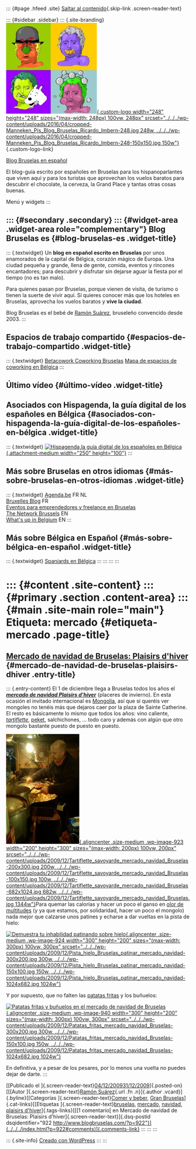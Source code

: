 ::: {#page .hfeed .site}
[Saltar al contenido](index.html#content){.skip-link
.screen-reader-text}

::: {#sidebar .sidebar}
::: {.site-branding}
[![](../../../wp-content/uploads/2016/04/cropped-Manneken_Pis_Blog_Bruselas_Ricardo_Imbern-248.jpg){.custom-logo
width="248" height="248" sizes="(max-width: 248px) 100vw, 248px"
srcset="../../../wp-content/uploads/2016/04/cropped-Manneken_Pis_Blog_Bruselas_Ricardo_Imbern-248.jpg 248w, ../../../wp-content/uploads/2016/04/cropped-Manneken_Pis_Blog_Bruselas_Ricardo_Imbern-248-150x150.jpg 150w"}](../../../index.html){.custom-logo-link}

[Blog Bruselas en español](../../../index.html)

El blog-guía escrito por españoles en Bruselas para los hispanoparlantes
que viven aquí y para los turistas que aprovechan los vuelos baratos
para descubrir el chocolate, la cerveza, la Grand Place y tantas otras
cosas buenas.

Menú y widgets
:::

::: {#secondary .secondary}
::: {#widget-area .widget-area role="complementary"}
Blog Bruselas es {#blog-bruselas-es .widget-title}
----------------

::: {.textwidget}
Un **blog en español escrito en Bruselas** por unos enamorados de la
capital de Bélgica, corazón mágico de Europa. Una ciudad pequeña y
grande, llena de gente, comida, eventos y rincones encantadores; para
descubrir y disfrutar sin dejarse aguar la fiesta por el tiempo (no es
tan malo).

Para quienes pasan por Bruselas, porque vienen de visita, de turismo o
tienen la suerte de vivir aquí. Sí quieres conocer más que los hoteles
en Bruselas, aprovecha los vuelos baratos y **vive la ciudad**.

Blog Bruselas es el bebé de [Ramón Suárez](http://www.ramonsuarez.com),
bruseleño convencido desde 2003.
:::

Espacios de trabajo compartido {#espacios-de-trabajo-compartido .widget-title}
------------------------------

::: {.textwidget}
[Betacowork Coworking Bruselas](http://www.betacowork.com) [Mapa de
espacios de coworking en Bélgica](http://coworkingbelgium.com)
:::

Último vídeo {#último-vídeo .widget-title}
------------

Asociados con Hispagenda, la guía digital de los españoles en Bélgica {#asociados-con-hispagenda-la-guía-digital-de-los-españoles-en-bélgica .widget-title}
---------------------------------------------------------------------

::: {.textwidget}
[![Hispagenda,la guía digital de los españoles en
Bélgica](../../../wp-content/uploads/2010/04/Hispagenda-250px.gif "Hispagenda, la guía digital de los españoles en Bélgica"){.attachment-medium
width="250" height="100"}](http://www.hispagenda.com)
:::

Más sobre Bruselas en otros idiomas {#más-sobre-bruselas-en-otros-idiomas .widget-title}
-----------------------------------

::: {.textwidget}
[Agenda.be](http://www.agenda.be) FR NL\
[Bruxelles Blog](http://www.bxlblog.be/) FR\
[Eventos para emprendedores y freelance en
Bruselas](http://www.betacowork.com/events/)\
[The Network
Brussels](http://groups.yahoo.com/group/TheNetworkBrussels/) EN\
[What\'s up in Belgium](http://www.whatsupin.be/) EN
:::

Más sobre Bélgica en Español {#más-sobre-bélgica-en-español .widget-title}
----------------------------

::: {.textwidget}
[Spaniards en Bélgica](http://www.spaniards.es/paises/belgica)
:::
:::
:::
:::

::: {#content .site-content}
::: {#primary .section .content-area}
::: {#main .site-main role="main"}
Etiqueta: mercado {#etiqueta-mercado .page-title}
=================

[Mercado de navidad de Bruselas: Plaisirs d'hiver](../../../index.html?p=922) {#mercado-de-navidad-de-bruselas-plaisirs-dhiver .entry-title}
-----------------------------------------------------------------------------

::: {.entry-content}
El 1 de diciembre llega a Bruselas todos los años el [***mercado de
navidad Plaisirs
d'hiver***](http://www.plaisirsdhiver.be/ "Cuidadín con el volumen que la música de Plaisirs d'hiver 2009 está a tope")
(placeres de invierno). En esta ocasión el invitado internacional es
[Mongolia](http://en.wikipedia.org/wiki/Mongolia "Mongolia en la Wikipedia"),
así que si queréis ver mongoles no tenéis más que dejaros caer por la
plaza de Sainte Catherine. El resto es básicamente lo mismo que todos
los años: vino caliente,
[*tartiflette*](http://es.wikipedia.org/wiki/Tartiflette "¿Qué es una tartiflette?"),
[peket](http://fr.wikipedia.org/wiki/Peket "El peket es un licor de ginebra"),
salchichones, ... todo caro y además con algún que otro mongolo bastante
puesto de puesto en puesto.

[![Tartiflette\_savoyarde\_mercado\_navidad\_Bruselas](../../../wp-content/uploads/2009/12/Tartiflette_savoyarde_mercado_navidad_Bruselas-200x300.jpg "Tartiflette_savoyarde_mercado_navidad_Bruselas"){.aligncenter
.size-medium .wp-image-923 width="200" height="300"
sizes="(max-width: 200px) 100vw, 200px"
srcset="../../../wp-content/uploads/2009/12/Tartiflette_savoyarde_mercado_navidad_Bruselas-200x300.jpg 200w, ../../../wp-content/uploads/2009/12/Tartiflette_savoyarde_mercado_navidad_Bruselas-100x150.jpg 100w, ../../../wp-content/uploads/2009/12/Tartiflette_savoyarde_mercado_navidad_Bruselas-682x1024.jpg 682w, ../../../wp-content/uploads/2009/12/Tartiflette_savoyarde_mercado_navidad_Bruselas.jpg 1344w"}](../../../wp-content/uploads/2009/12/Tartiflette_savoyarde_mercado_navidad_Bruselas.jpg)Para
quemar las calorías y hacer un poco el ganso en [olor de
multitudes](http://www.wikilengua.org/index.php/en_olor_de_multitud "Sí, sí, lo correcto parece ser olor y no loor")
(y ya que estamos, por solidaridad, hacer un poco el mongolo) nada mejor
que calzarse unos patines y echarse a dar vueltas en la pista de hielo:

[![Demuestra tu inhabilidad patinando sobre hielo
](../../../wp-content/uploads/2009/12/Pista_hielo_Bruselas_patinar_mercado_navidad-300x200.jpg "Demuestra tu inhabilidad patinando sobre hielo "){.aligncenter
.size-medium .wp-image-924 width="300" height="200"
sizes="(max-width: 300px) 100vw, 300px"
srcset="../../../wp-content/uploads/2009/12/Pista_hielo_Bruselas_patinar_mercado_navidad-300x200.jpg 300w, ../../../wp-content/uploads/2009/12/Pista_hielo_Bruselas_patinar_mercado_navidad-150x100.jpg 150w, ../../../wp-content/uploads/2009/12/Pista_hielo_Bruselas_patinar_mercado_navidad-1024x682.jpg 1024w"}](../../../wp-content/uploads/2009/12/Pista_hielo_Bruselas_patinar_mercado_navidad.jpg)

Y por supuesto, que no falten las [patatas
fritas](http://www.blogbruselas.com/2006/12/bruselas-y-las-patatas-fritas.html "Las mejores patatas fritas de Bruselas")
y los buñuelos:

[![Patatas fritas y buñuelos en el mercado de navidad de
Bruselas](../../../wp-content/uploads/2009/12/Patatas_fritas_mercado_navidad_Bruselas-300x200.jpg "Patatas fritas y buñuelos en el mercado de navidad de Bruselas"){.aligncenter
.size-medium .wp-image-940 width="300" height="200"
sizes="(max-width: 300px) 100vw, 300px"
srcset="../../../wp-content/uploads/2009/12/Patatas_fritas_mercado_navidad_Bruselas-300x200.jpg 300w, ../../../wp-content/uploads/2009/12/Patatas_fritas_mercado_navidad_Bruselas-150x100.jpg 150w, ../../../wp-content/uploads/2009/12/Patatas_fritas_mercado_navidad_Bruselas-1024x682.jpg 1024w"}](../../../wp-content/uploads/2009/12/Patatas_fritas_mercado_navidad_Bruselas.jpg)

En definitiva, y a pesar de los pesares, por lo menos una vuelta no
puedes dejar de darte.
:::

[[Publicado el
]{.screen-reader-text}[04/12/200931/12/2009](../../../index.html?p=922)]{.posted-on}[[[Autor
]{.screen-reader-text}[Ramón
Suárez](../../2010/04/30/index.html?author=2){.url .fn .n}]{.author
.vcard}]{.byline}[[Categorías ]{.screen-reader-text}[Comer y
beber](../../category/comer-y-beber/index.html), [Gran
Bruselas](../../category/gran-bruselas/index.html)]{.cat-links}[[Etiquetas
]{.screen-reader-text}[bruselas](../bruselas/index.html),
[mercado](index.html), [navidad](../navidad/index.html), [plaisirs
d\'hiver](../plaisirs-dhiver/index.html)]{.tags-links}[[[1 comentario[
en Mercado de navidad de Bruselas: Plaisirs
d'hiver]{.screen-reader-text}]{.dsq-postid
dsqidentifier="922 http://www.blogbruselas.com/?p=922"}](../../../index.html?p=922#comments)]{.comments-link}
:::
:::
:::

::: {.site-info}
[Creado con WordPress](https://es.wordpress.org/)
:::
:::
